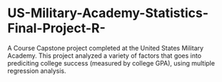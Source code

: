 # US-Military-Academy-Statistics-Final-Project-R-
A Course Capstone project completed at the United States Military Academy. This project analyzed a variety of factors that goes into prediciting college success (measured by college GPA), using multiple regression analysis.
